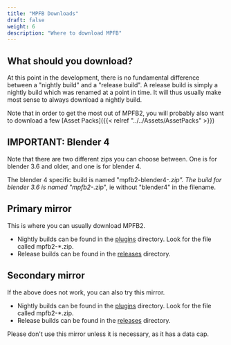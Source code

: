 ```yaml
---
title: "MPFB Downloads"
draft: false
weight: 6
description: "Where to download MPFB"
---
```


## What should you download?

At this point in the development, there is no fundamental difference between a "nightly build" and a "release build". 
A release build is simply a nightly build which was renamed at a point in time. It will thus usually make most sense
to always download a nightly build.

Note that in order to get the most out of MPFB2, you will probably also want to download
a few [Asset Packs]({{< relref "../../Assets/AssetPacks" >}})

## IMPORTANT: Blender 4

Note that there are two different zips you can choose between. One is for blender 3.6 and older, and one is for blender 4.

The blender 4 specific build is named "mpfb2-blender4-*.zip". The build for blender 3.6 is named "mpfb2-*.zip", ie without "blender4" in 
the filename.

## Primary mirror

This is where you can usually download MPFB2.

- Nightly builds can be found in the [plugins](http://files.makehumancommunity.org/plugins/) directory. Look for the file called mpfb2-*.zip.
- Release builds can be found in the [releases](http://files.makehumancommunity.org/releases/) directory. 

## Secondary mirror

If the above does not work, you can also try this mirror. 

- Nightly builds can be found in the [plugins](http://files2.makehumancommunity.org/plugins/) directory. Look for the file called mpfb2-*.zip.
- Release builds can be found in the [releases](http://files2.makehumancommunity.org/releases/) directory. 

Please don't use this mirror unless it is necessary, as it has a data cap.



